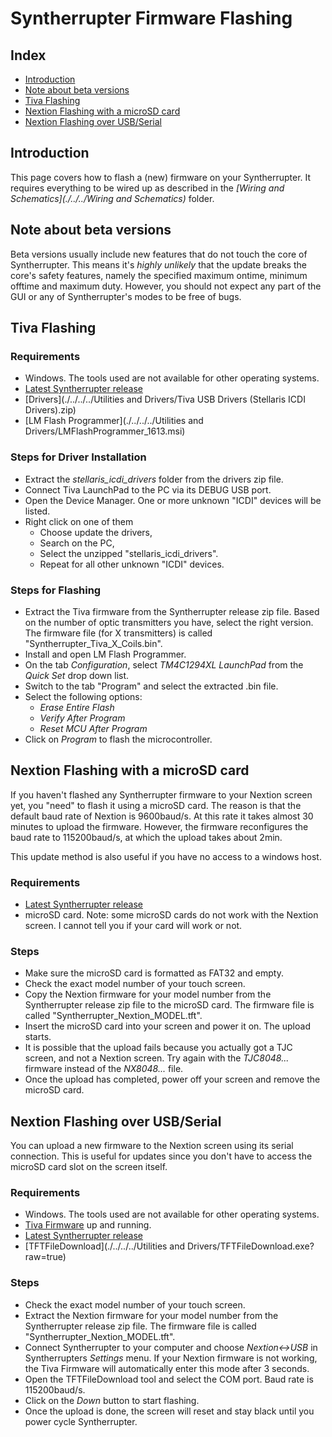# Syntherrupter Firmware Flashing

## Index
* [Introduction](#introduction)
* [Note about beta versions](#note-about-beta-versions)
* [Tiva Flashing](#tiva-flashing)
* [Nextion Flashing with a microSD card](#nextion-lashing-with-a-microSD-card)
* [Nextion Flashing over USB/Serial](#nextion-flashing-over-usb-serial)

## Introduction
This page covers how to flash a (new) firmware on your Syntherrupter. It requires everything to be wired up as described in the *[Wiring and Schematics](./../../Wiring and Schematics)* folder.

## Note about beta versions
Beta versions usually include new features that do not touch the core of Syntherrupter. This means it's *highly unlikely* that the update breaks the core's safety features, namely the specified maximum ontime, minimum offtime and maximum duty. However, you should not expect any part of the GUI or any of Syntherrupter's modes to be free of bugs. 

## Tiva Flashing

### Requirements
* Windows. The tools used are not available for other operating systems.
* [Latest Syntherrupter release](https://github.com/MMMZZZZ/Syntherrupter/releases/)
* [Drivers](./../../../Utilities and Drivers/Tiva USB Drivers (Stellaris ICDI Drivers).zip)
* [LM Flash Programmer](./../../../Utilities and Drivers/LMFlashProgrammer_1613.msi)

### Steps for Driver Installation
* Extract the *stellaris_icdi_drivers* folder from the drivers zip file.
* Connect Tiva LaunchPad to the PC via its DEBUG USB port. 
* Open the Device Manager. One or more unknown "ICDI" devices will be listed. 
* Right click on one of them
	* Choose update the drivers,
	* Search on the PC, 
	* Select the unzipped "stellaris_icdi_drivers". 
	* Repeat for all other unknown "ICDI" devices.

### Steps for Flashing
* Extract the Tiva firmware from the Syntherrupter release zip file. Based on the number of optic transmitters you have, select the right version. The firmware file (for X transmitters) is called "Syntherrupter_Tiva_X_Coils.bin".
* Install and open LM Flash Programmer. 
* On the tab *Configuration*, select *TM4C1294XL LaunchPad* from the *Quick Set* drop down list. 
* Switch to the tab "Program" and select the extracted .bin file.
* Select the following options: 
	* *Erase Entire Flash*
	* *Verify After Program*
	* *Reset MCU After Program*
* Click on *Program* to flash the microcontroller.

## Nextion Flashing with a microSD card
If you haven't flashed any Syntherrupter firmware to your Nextion screen yet, you "need" to flash it using a microSD card. The reason is that the default baud rate of Nextion is 9600baud/s. At this rate it takes almost 30 minutes to upload the firmware. However, the firmware reconfigures the baud rate to 115200baud/s, at which the upload takes about 2min. 

This update method is also useful if you have no access to a windows host. 

### Requirements
* [Latest Syntherrupter release](https://github.com/MMMZZZZ/Syntherrupter/releases/)
* microSD card. Note: some microSD cards do not work with the Nextion screen. I cannot tell you if your card will work or not. 

### Steps
* Make sure the microSD card is formatted as FAT32 and empty.
* Check the exact model number of your touch screen. 
* Copy the Nextion firmware for your model number from the Syntherrupter release zip file to the microSD card. The firmware file is called "Syntherrupter_Nextion_MODEL.tft". 
* Insert the microSD card into your screen and power it on. The upload starts. 
* It is possible that the upload fails because you actually got a TJC screen, and not a Nextion screen. Try again with the *TJC8048...* firmware instead of the *NX8048...* file. 
* Once the upload has completed, power off your screen and remove the microSD card.

## Nextion Flashing over USB/Serial
You can upload a new firmware to the Nextion screen using its serial connection. This is useful for updates since you don't have to access the microSD card slot on the screen itself. 

### Requirements
* Windows. The tools used are not available for other operating systems.
* [Tiva Firmware](#tiva-flashing) up and running. 
* [Latest Syntherrupter release](https://github.com/MMMZZZZ/Syntherrupter/releases/)
* [TFTFileDownload](./../../../Utilities and Drivers/TFTFileDownload.exe?raw=true)

### Steps
* Check the exact model number of your touch screen. 
* Extract the Nextion firmware for your model number from the Syntherrupter release zip file. The firmware file is called "Syntherrupter_Nextion_MODEL.tft". 
* Connect Syntherrupter to your computer and choose *Nextion<->USB* in Syntherrupters *Settings* menu. If your Nextion firmware is not working, the Tiva Firmware will automatically enter this mode after 3 seconds. 
* Open the TFTFileDownload tool and select the COM port. Baud rate is 115200baud/s.
* Click on the *Down* button to start flashing. 
* Once the upload is done, the screen will reset and stay black until you power cycle Syntherrupter. 